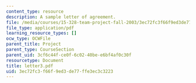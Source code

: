 ```yaml
---
content_type: resource
description: A sample letter of agreement.
file: /media/courses/15-328-team-project-fall-2003/3ec72fc3f66f9ed3de77ffe3ec3c3223_letter3.pdf
file_type: application/pdf
learning_resource_types: []
ocw_type: OCWFile
parent_title: Project
parent_type: CourseSection
parent_uid: 3cf6c44f-ce0f-6c02-40be-e6bf4af0c30f
resourcetype: Document
title: letter3.pdf
uid: 3ec72fc3-f66f-9ed3-de77-ffe3ec3c3223
---
```

